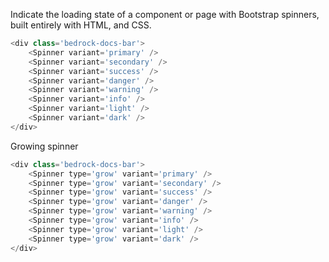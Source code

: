 Indicate the loading state of a component or page with Bootstrap spinners, built entirely with HTML, and CSS.

```js
<div class='bedrock-docs-bar'>
    <Spinner variant='primary' />
    <Spinner variant='secondary' />
    <Spinner variant='success' />
    <Spinner variant='danger' />
    <Spinner variant='warning' />
    <Spinner variant='info' />
    <Spinner variant='light' />
    <Spinner variant='dark' />
</div>
```

Growing spinner

```js
<div class='bedrock-docs-bar'>
    <Spinner type='grow' variant='primary' />
    <Spinner type='grow' variant='secondary' />
    <Spinner type='grow' variant='success' />
    <Spinner type='grow' variant='danger' />
    <Spinner type='grow' variant='warning' />
    <Spinner type='grow' variant='info' />
    <Spinner type='grow' variant='light' />
    <Spinner type='grow' variant='dark' />
</div>
```
